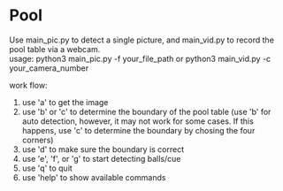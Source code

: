 # Pool
Use main_pic.py to detect a single picture, and main_vid.py to record the pool table via a webcam.
<br>usage: python3 main_pic.py -f your_file_path or python3 main_vid.py -c your_camera_number

work flow:
1. use 'a' to get the image
2. use 'b' or 'c' to determine the boundary of the pool table
(use 'b' for auto detection, however, it may not work for some cases. If this happens, use 'c' to determine the boundary by chosing the four corners)
3. use 'd' to make sure the boundary is correct
4. use 'e', 'f', or 'g' to start detecting balls/cue
5. use 'q' to quit
6. use 'help' to show available commands
